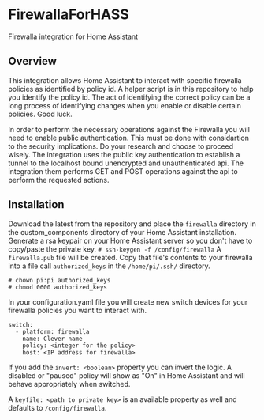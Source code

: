 # FirewallaForHASS
Firewalla integration for Home Assistant

## Overview
This integration allows Home Assistant to interact with specific firewalla policies as identified by policy id. A helper script is in this repository
to help you identify the policy id. The act of identifying the correct policy can be a long process of identifying changes when you enable or disable
certain policies. Good luck.

In order to perform the necessary operations against the Firewalla you will need to enable public authentication. This must be done with considartion
to the security implications. Do your research and choose to proceed wisely. The integration uses the public key authentication to establish a tunnel
to the localhost bound unencrypted and unauthenticated api. The integration them performs GET and POST operations against the api to perform the 
requested actions.

## Installation
Download the latest from the repository and place the `firewalla` directory in the custom_components directory of your Home Assistant installation.
Generate a rsa keypair on your Home Assistant server so you don't have to copy/paste the private key.
`# ssh-keygen -f /config/firewalla`
A `firewalla.pub` file will be created. Copy that file's contents to your firewalla into a file call `authorized_keys` in the `/home/pi/.ssh/` directory.

```
# chown pi:pi authorized_keys
# chmod 0600 authorized_keys
```

In your configuration.yaml file you will create new switch devices for your firewalla policies you want to interact with.

```
switch:
  - platform: firewalla
    name: Clever name
    policy: <integer for the policy>
    host: <IP address for firewalla>
```

If you add the `invert: <boolean>` property you can invert the logic. A disabled or "paused" policy will show as "On" in Home Assistant
and will behave appropriately when switched.

A `keyfile: <path to private key>` is an available property as well and defaults to `/config/firewalla`.

